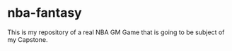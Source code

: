 # nba-fantasy
This is my repository of a real NBA GM Game that is going to be subject of my Capstone.
